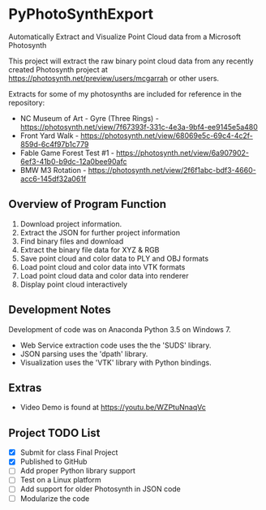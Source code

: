 # PyPhotoSynthExport
Automatically Extract and Visualize Point Cloud data from a Microsoft Photosynth

This project will extract the raw binary point cloud data from any recently created Photosynth project at https://photosynth.net/preview/users/mcgarrah or other users.

Extracts for some of my photosynths are included for reference in the repository:
- NC Museum of Art - Gyre (Three Rings) - https://photosynth.net/view/7f67393f-331c-4e3a-9bf4-ee9145e5a480
- Front Yard Walk - https://photosynth.net/view/68069e5c-69c4-4c2f-859d-6c4f97b1c779
- Fable Game Forest Test #1 - https://photosynth.net/view/6a907902-6ef3-41b0-b9dc-12a0bee90afc
- BMW M3 Rotation - https://photosynth.net/view/2f6f1abc-bdf3-4660-acc6-145df32a061f

## Overview of Program Function
1. Download project information.
2. Extract the JSON for further project information
3. Find binary files and download
4. Extract the binary file data for XYZ & RGB
5. Save point cloud and color data to PLY and OBJ formats
6. Load point cloud and color data into VTK formats
7. Load point cloud data and color data into renderer
8. Display point cloud interactively

## Development Notes
Development of code was on Anaconda Python 3.5 on Windows 7.
- Web Service extraction code uses the the 'SUDS' library.
- JSON parsing uses the 'dpath' library.
- Visualization uses the 'VTK' library with Python bindings.

## Extras
- Video Demo is found at https://youtu.be/WZPtuNnaqVc

## Project TODO List
- [x] Submit for class Final Project
- [x] Published to GitHub
- [ ] Add proper Python library support
- [ ] Test on a Linux platform
- [ ] Add support for older Photosynth in JSON code
- [ ] Modularize the code
